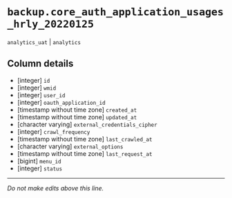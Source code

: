 # `backup.core_auth_application_usages_hrly_20220125`
`analytics_uat` | `analytics`

## Column details
* [integer]   `id`
* [integer]   `wmid`
* [integer]   `user_id`
* [integer]   `oauth_application_id`
* [timestamp without time zone] `created_at`
* [timestamp without time zone] `updated_at`
* [character varying] `external_credentials_cipher`
* [integer]   `crawl_frequency`
* [timestamp without time zone] `last_crawled_at`
* [character varying] `external_options`
* [timestamp without time zone] `last_request_at`
* [bigint]    `menu_id`
* [integer]   `status`

-------------------------------------------------------------------------------
*Do not make edits above this line.*
